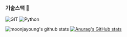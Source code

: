 ### 기술스택 👋

![GIT](https://img.shields.io/badge/-Git-F05032?style=for-the-badge&logo=git&logoColor=ffffff)
![Python](https://img.shields.io/badge/-Python-3776AB?style=for-the-badge&logo=python&logoColor=ffffff)

![moonjayoung's github stats](https://github-readme-stats.vercel.app/api?username=moonjayoung&hide_title=true&show_icons=true&include_all_commits=true&disable_animations=true&theme=vue)
[![Anurag's GitHub stats](https://github-readme-stats.vercel.app/api?username=moonjayoung)](https://github.com/anuraghazra/github-readme-stats)



<!--
**moonjayoung/moonjayoung** is a ✨ _special_ ✨ repository because its `README.md` (this file) appears on your GitHub profile.

Here are some ideas to get you started:

- 🔭 I’m currently working on ...
- 🌱 I’m currently learning ...
- 👯 I’m looking to collaborate on ...
- 🤔 I’m looking for help with ...
- 💬 Ask me about ...
- 📫 How to reach me: ...
- 😄 Pronouns: ...
- ⚡ Fun fact: ...
-->
